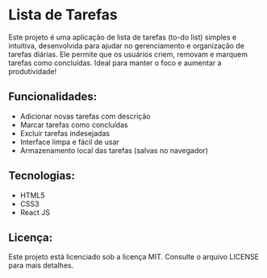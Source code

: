 # Lista de Tarefas

Este projeto é uma aplicação de lista de tarefas (to-do list) simples e intuitiva, desenvolvida para ajudar no gerenciamento e organização de tarefas diárias. Ele permite que os usuários criem, removam e marquem tarefas como concluídas. Ideal para manter o foco e aumentar a produtividade!

## Funcionalidades:

- Adicionar novas tarefas com descrição
- Marcar tarefas como concluídas
- Excluir tarefas indesejadas
- Interface limpa e fácil de usar
- Armazenamento local das tarefas (salvas no navegador)

## Tecnologias:

- HTML5
- CSS3
- React JS

## Licença:

Este projeto está licenciado sob a licença MIT. Consulte o arquivo LICENSE para mais detalhes.
